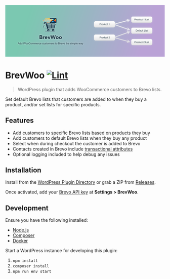 ![Banner](.wordpress-org/banner-1544x500.png)

# BrevWoo [![Lint](https://github.com/AlecRust/brevwoo/actions/workflows/lint.yml/badge.svg)](https://github.com/AlecRust/brevwoo/actions/workflows/lint.yml)

> WordPress plugin that adds WooCommerce customers to Brevo lists.

Set default Brevo lists that customers are added to when they buy a product, and/or set lists for specific products.

## Features

- Add customers to specific Brevo lists based on products they buy
- Add customers to default Brevo lists when they buy any product
- Select when during checkout the customer is added to Brevo
- Contacts created in Brevo include [transactional attributes](https://help.brevo.com/hc/en-us/articles/10635646979218-Create-and-manage-transactional-attributes)
- Optional logging included to help debug any issues

## Installation

Install from the [WordPress Plugin Directory](https://wordpress.org/plugins/brevwoo/) or grab a ZIP from
[Releases](https://github.com/AlecRust/brevwoo/releases).

Once activated, add your [Brevo API key](https://developers.brevo.com/docs/getting-started#quick-start) at
**Settings > BrevWoo**.

## Development

Ensure you have the following installed:

- [Node.js](https://nodejs.org/)
- [Composer](https://getcomposer.org/)
- [Docker](https://www.docker.com/)

Start a WordPress instance for developing this plugin:

1. `npm install`
2. `composer install`
3. `npm run env start`
